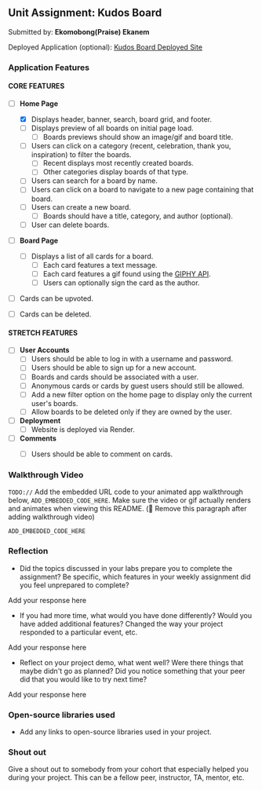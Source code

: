 

## Unit Assignment: Kudos Board

Submitted by: **Ekomobong(Praise) Ekanem**

Deployed Application (optional): [Kudos Board Deployed Site](ADD_LINK_HERE)

### Application Features

#### CORE FEATURES

- [ ] **Home Page**
  - [x] Displays header, banner, search, board grid, and footer.
  - [ ] Displays preview of all boards on initial page load.
    - [ ] Boards previews should show an image/gif and board title.
  - [ ] Users can click on a category (recent, celebration, thank you, inspiration) to filter the boards.
    - [ ] Recent displays most recently created boards.
    - [ ] Other categories display boards of that type.
  - [ ] Users can search for a board by name.
  - [ ] Users can click on a board to navigate to a new page containing that board.
  - [ ] Users can create a new board.
    - [ ] Boards should have a title, category, and author (optional).
  - [ ] User can delete boards.

- [ ] **Board Page**
  - [ ] Displays a list of all cards for a board.
    -  [ ] Each card features a text message.
    -  [ ] Each card features a gif found using the [GIPHY API](https://developers.giphy.com/docs/api/).
    -  [ ] Users can optionally sign the card as the author.
-   [ ] Cards can be upvoted.
-   [ ] Cards can be deleted.


#### STRETCH FEATURES


- [ ] **User Accounts**
  - [ ] Users should be able to log in with a username and password.
  - [ ] Users should be able to sign up for a new account.
  - [ ]  Boards and cards should be associated with a user.
    - [ ]  Anonymous cards or cards by guest users should still be allowed.
  - [ ] Add a new filter option on the home page to display only the current user's boards.
  - [ ] Allow boards to be deleted only if they are owned by the user.
- [ ] **Deployment**
  - [ ] Website is deployed via Render.
- [ ] **Comments**
  - [ ] Users should be able to comment on cards.


### Walkthrough Video

`TODO://` Add the embedded URL code to your animated app walkthrough below, `ADD_EMBEDDED_CODE_HERE`. Make sure the video or gif actually renders and animates when viewing this README. (🚫 Remove this paragraph after adding walkthrough video)

`ADD_EMBEDDED_CODE_HERE`

### Reflection

* Did the topics discussed in your labs prepare you to complete the assignment? Be specific, which features in your weekly assignment did you feel unprepared to complete?

Add your response here

* If you had more time, what would you have done differently? Would you have added additional features? Changed the way your project responded to a particular event, etc.

Add your response here

* Reflect on your project demo, what went well? Were there things that maybe didn't go as planned? Did you notice something that your peer did that you would like to try next time?

Add your response here

### Open-source libraries used

- Add any links to open-source libraries used in your project.

### Shout out

Give a shout out to somebody from your cohort that especially helped you during your project. This can be a fellow peer, instructor, TA, mentor, etc.

